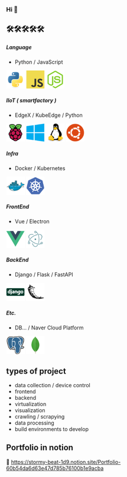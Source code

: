  
### Hi 👋

## 🛠🛠🛠🛠🛠
##### Language

+ Python / JavaScript

<div float="left">
<img src='.icons/python-original.svg' width="50"> 
<img src='.icons/javascript-original.svg' width="50"> 
<img src='.icons/nodejs-original.svg' width="50"> 
</div>

##### IIoT ( smartfactory )

+ EdgeX / KubeEdge / Python

<div float="left">
<img src='.icons/raspberrypi-original.svg' width="50"> 
<img src='.icons/windows8-original.svg' width="50"> 
<img src='.icons/linux-original.svg' width="50"> 
<img src='.icons/ubuntu-plain.svg' width="50"> 
</div>

##### Infra

+ Docker / Kubernetes

<div float="left">
<img src='.icons/docker-original.svg' width="50"> 
<img src='.icons/kubernetes-plain.svg' width="50">
</div>

##### FrontEnd

+ Vue / Electron

<div float="left">
<img src='.icons/vuejs-original.svg' width="50"> 
<img src='.icons/electron-original.svg' width="50"> 
</div>

##### BackEnd

+ Django / Flask / FastAPI

<div float="left">
<img src='.icons/django-original.svg' width="50"> 
<img src='.icons/flask-original.svg' width="50"> 
</div>

##### Etc.

+ DB... / Naver Cloud Platform 

<div float="left">
<img src='.icons/postgresql-original.svg' width="50"> 
<img src='.icons/mongodb-original.svg' width="50"> 
</div>

<!-- <img src='.icons/sqlalchemy-original.svg' width="50">  -->

## types of project
  + data collection / device control
  + frontend
  + backend
  + virtualization
  + visualization
  + crawling / scrapying
  + data processing
  + build environments to develop

## Portfolio in notion
📌 https://stormy-beat-1d9.notion.site/Portfolio-60b54da6d63e47d785b76100b1e9acba

<!--
**e7217/e7217** is a ✨ _special_ ✨ repository because its `README.md` (this file) appears on your GitHub profile.

Here are some ideas to get you started:

- 🔭 I’m currently working on ...
- 🌱 I’m currently learning ...
- 👯 I’m looking to collaborate on ...
- 🤔 I’m looking for help with ...
- 💬 Ask me about ...
- 📫 How to reach me: ...
- 😄 Pronouns: ...
- ⚡ Fun fact: ...
-->
